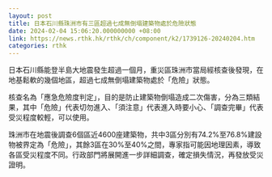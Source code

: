 ```yaml
---
layout: post
title: 日本石川縣珠洲市有三區超過七成無倒塌建築物處於危險狀態
date: 2024-02-04 15:06:20.000000000 +08:00
link: https://news.rthk.hk/rthk/ch/component/k2/1739126-20240204.htm
categories: rthk
---
```


日本石川縣能登半島大地震發生超過一個月，重災區珠洲市當局經核查後發現，在地基鬆軟的幾個地區，超過七成無倒塌建築物處於「危險」狀態。

核查名為「應急危險度判定」，目的是防止建築物倒塌造成二次傷害，分為三類結果，其中「危險」代表切勿進入、「須注意」代表進入時要小心、「調查完畢」代表受災程度較輕，可以使用。

珠洲市在地震後調查6個區近4600座建築物，共中3區分別有74.2%至76.8%建設物被界定為「危險」，其餘3區在30%至40%之間，專家指可能因地理因素，導致各區受災程度不同。行政部門將展開進一步詳細調查，確定損失情況，再發放受災證明。
